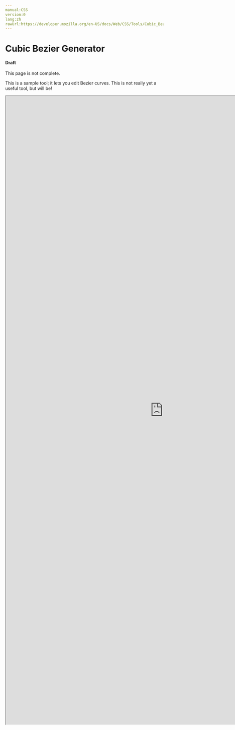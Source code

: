 ```yaml
---
manual:CSS
version:0
lang:zh
rawUrl:https://developer.mozilla.org/en-US/docs/Web/CSS/Tools/Cubic_Bezier_Generator
---
```


# Cubic Bezier Generator





**Draft**<br></br>This page is not complete.




This is a sample tool; it lets you edit Bezier curves. This is not really yet a useful tool, but will be!



<iframe src='https://mdn.mozillademos.org/en-US/docs/Web/CSS/Tools/Cubic_Bezier_Generator$samples/Tool?revision=516171' width='1000' height='2000'></iframe>










